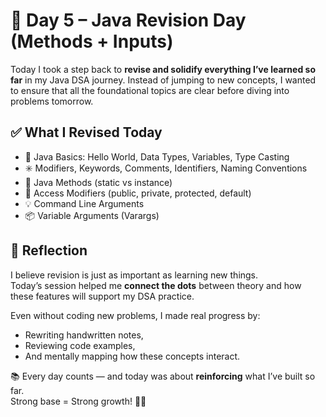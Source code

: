 # 🧠 Day 5 – Java Revision Day (Methods + Inputs)

Today I took a step back to **revise and solidify everything I’ve learned so far** in my Java DSA journey. Instead of jumping to new concepts, I wanted to ensure that all the foundational topics are clear before diving into problems tomorrow.



## ✅ What I Revised Today

- 🧩 Java Basics: Hello World, Data Types, Variables, Type Casting
- ✳️ Modifiers, Keywords, Comments, Identifiers, Naming Conventions
- 🧠 Java Methods (static vs instance)
- 🔐 Access Modifiers (public, private, protected, default)
- 💡 Command Line Arguments
- 📦 Variable Arguments (Varargs)


## 💭 Reflection

I believe revision is just as important as learning new things.  
Today’s session helped me **connect the dots** between theory and how these features will support my DSA practice.

Even without coding new problems, I made real progress by:
- Rewriting handwritten notes,
- Reviewing code examples,
- And mentally mapping how these concepts interact.

📚 Every day counts — and today was about **reinforcing** what I’ve built so far.  
Strong base = Strong growth! 💪✨
